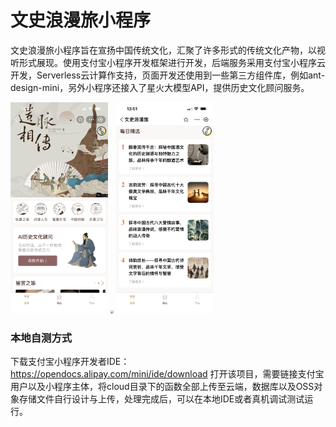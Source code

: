 # 文史浪漫旅小程序

文史浪漫旅小程序旨在宣扬中国传统文化，汇聚了许多形式的传统文化产物，以视听形式展现。使用支付宝小程序开发框架进行开发，后端服务采用支付宝小程序云开发，Serverless云计算作支持，页面开发还使用到一些第三方组件库，例如ant-design-mini，另外小程序还接入了星火大模型API，提供历史文化顾问服务。

<img src="\info_images\pages1.png" style="zoom: 33%;" />

<img src="\info_images\pages2.png" style="zoom: 33%;" />

<img src="\info_images\pages3.png" style="zoom:33%;" />

### 本地自测方式

下载支付宝小程序开发者IDE：https://opendocs.alipay.com/mini/ide/download
打开该项目，需要链接支付宝用户以及小程序主体，将cloud目录下的函数全部上传至云端，数据库以及OSS对象存储文件自行设计与上传，处理完成后，可以在本地IDE或者真机调试测试运行。
